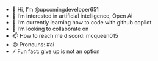 - 👋 Hi, I’m @upcomingdeveloper651
- 👀 I’m interested in artificial intelligence, Open Ai
- 🌱 I’m currently learning how to code with github copilot
- 💞️ I’m looking to collaborate on 
- 📫 How to reach me discord: mcqueen015
- 😄 Pronouns: #ai 
- ⚡ Fun fact: give up is not an option 

<!---
upcomingdeveloper651/upcomingdeveloper651 is a ✨ special ✨ repository because its `README.md` (this file) appears on your GitHub profile.
You can click the Preview link to take a look at your changes.
--->
